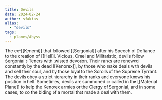 ```yaml
---
title: Devils
date: 2024-02-24
author: sfakias
alias:
  - "devils" 
tags:
  - planes/Abyss
---
```


The ex-[[Kenemi]] that followed [[Sergonial]] after his Speech of Defiance to the creation of [[Hell]]. Vicious, Cruel and Militaristic, devils follow Sergonial's Tenets with twisted devotion. Their ranks are renewed constantly by the dead [[Kenorex]], by those who make deals with devils and sell their soul, and by those loyal to the Scrolls of the Supreme Tyrrant. The devils obey a strict hierarchy in their ranks and everyone knows his position in hell. Sometimes, devils are summoned or called in the [[Material Plane]] to help the Kenorex armies or the Clergy of Sergonial, and in some cases, to do the biding of a mortal that made a deal with them.
